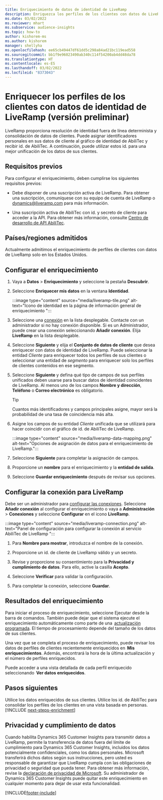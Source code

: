 ```yaml
---
title: Enriquecimiento de datos de identidad de LiveRamp
description: Enriquezca los perfiles de los clientes con datos de LiveRamp.
ms.date: 03/02/2022
ms.reviewer: mhart
ms.subservice: audience-insights
ms.topic: how-to
author: kishorem-ms
ms.author: kishorem
manager: shellyha
ms.openlocfilehash: ee65cb49447df61dd5c298a84ad21bc119ead558
ms.sourcegitcommit: bb1f9e96023490ab340c114f54200ab4dd48da78
ms.translationtype: HT
ms.contentlocale: es-ES
ms.lasthandoff: 03/02/2022
ms.locfileid: "8373043"
---
```

# <a name="enrich-customer-profiles-with-identity-data-from-liveramp-preview"></a>Enriquecer los perfiles de los clientes con datos de identidad de LiveRamp (versión preliminar) 

LiveRamp proporciona resolución de identidad fuera de línea determinista y consolidación de datos de clientes. Puede asignar identificadores personales en sus datos de cliente al gráfico de identidad de AbiliTec y recibir id. de AbiliTec. A continuación, puede utilizar estos id. para una mejor unificación de los datos de sus clientes. 

## <a name="prerequisites"></a>Requisitos previos 

Para configurar el enriquecimiento, deben cumplirse los siguientes requisitos previos: 

- Debe disponer de una suscripción activa de LiveRamp. Para obtener una suscripción, comuníquese con su equipo de cuenta de LiveRamp o [dynamics@liveramp.com](mailto:dynamics@liveramp.com) para más información.   

- Una suscripción activa de AbiliTec con id. y secreto de cliente para acceder a la API. Para obtener más información, consulte [Centro de desarrollo de API AbiliTec](https://developers.liveramp.com/abilitec-api/). 

## <a name="supported-countriesregions"></a>Países/regiones admitidos 

Actualmente admitimos el enriquecimiento de perfiles de clientes con datos de LiveRamp solo en los Estados Unidos. 

## <a name="configure-the-enrichment"></a>Configurar el enriquecimiento 

1. Vaya a **Datos** > **Enriquecimiento** y seleccione la pestaña **Descubrir**. 

1. Seleccione **Enriquecer mis datos** en la ventana **Identidad**. 

   :::image type="content" source="media/liveramp-tile.png" alt-text="Icono de identidad en la página de información general de enriquecimiento ":::

1. Seleccione una [conexión](connections.md) en la lista desplegable. Contacte con un administrador si no hay conexión disponible. Si es un Administrador, puede crear una conexión seleccionando **Añadir conexión**. Elija **LiveRamp** en la lista desplegable. 

1. Seleccione **Siguiente** y elija el **Conjunto de datos de cliente** que desea enriquecer con datos de identidad de LiveRamp. Puede seleccionar la entidad *Cliente* para enriquecer todos los perfiles de sus clientes o seleccionar una entidad de *segmento* para enriquecer solo los perfiles de clientes contenidos en ese segmento. 

1. Seleccione **Siguiente** y defina qué tipo de campos de sus perfiles unificados deben usarse para buscar datos de identidad coincidentes de LiveRamp. Al menos uno de los campos **Nombre y dirección**, **Teléfono** o **Correo electrónico** es obligatorio. 

   > [!TIP]
   > Cuantos más identificadores y campos principales asigne, mayor será la probabilidad de una tasa de coincidencia más alta. 

1. Asigne los campos de su entidad *Cliente* unificada que se utilizará para hacer coincidir con el gráfico de id. de AbiliTec de LiveRamp. 

   :::image type="content" source="media/liveramp-data-mapping.png" alt-text="Opciones de asignación de datos para el enriquecimiento de LiveRamp.":::

1. Seleccione **Siguiente** para completar la asignación de campos. 

1. Proporcione un **nombre** para el enriquecimiento y la **entidad de salida**. 

1. Seleccione **Guardar enriquecimiento** después de revisar sus opciones. 

## <a name="configure-the-connection-for-liveramp"></a>Configurar la conexión para LiveRamp 

Debe ser un administrador para [configurar las conexiones](connections.md). Seleccione **Añadir conexión** al configurar el enriquecimiento o vaya a **Administración** > **Conexiones** y seleccione **Configurar** en el icono **LiveRamp**. 

:::image type="content" source="media/liveramp-connection.png" alt-text="Panel de configuración para configurar la conexión al servicio AbiliTec de LiveRamp ":::

1. Para **Nombre para mostrar**, introduzca el nombre de la conexión. 

1. Proporcione un id. de cliente de LiveRamp válido y un secreto. 

1. Revise y proporcione su consentimiento para la **Privacidad y cumplimiento de datos**. Para ello, active la casilla **Acepto**. 

1. Seleccione **Verificar** para validar la configuración. 

1. Para completar la conexión, seleccione **Guardar**. 

## <a name="enrichment-results"></a>Resultados del enriquecimiento 

Para iniciar el proceso de enriquecimiento, seleccione Ejecutar desde la barra de comandos. También puede dejar que el sistema ejecute el enriquecimiento automáticamente como parte de una  [actualización programada](system.md#schedule-tab). El tiempo de procesamiento depende del tamaño de los datos de sus clientes. 

Una vez que se completa el proceso de enriquecimiento, puede revisar los datos de perfiles de clientes recientemente enriquecidos en  **Mis enriquecimientos**. Además, encontrará la hora de la última actualización y el número de perfiles enriquecidos. 

Puede acceder a una vista detallada de cada perfil enriquecido seleccionando  **Ver datos enriquecidos**. 

## <a name="next-steps"></a>Pasos siguientes

Utilice los datos enriquecidos de sus clientes. Utilice los id. de AbiliTec para consolidar los perfiles de los clientes en una vista basada en personas. 
[!INCLUDE [next-steps-enrichment](../includes/next-steps-enrichment.md)]

## <a name="data-privacy-and-compliance"></a>Privacidad y cumplimiento de datos 

Cuando habilita Dynamics 365 Customer Insights para transmitir datos a LiveRamp, permite la transferencia de datos fuera del límite de cumplimiento para Dynamics 365 Customer Insights, incluidos los datos potencialmente confidenciales, como los datos personales. Microsoft transferirá dichos datos según sus instrucciones, pero usted es responsable de garantizar que LiveRamp cumpla con las obligaciones de privacidad o seguridad que pueda tener. Para obtener más información, revise la [declaración de privacidad de Microsoft](https://go.microsoft.com/fwlink/?linkid=396732). Su administrador de Dynamics 365 Customer Insights puede quitar este enriquecimiento en cualquier momento para dejar de usar esta funcionalidad. 


[!INCLUDE[footer-include](../includes/footer-banner.md)]
